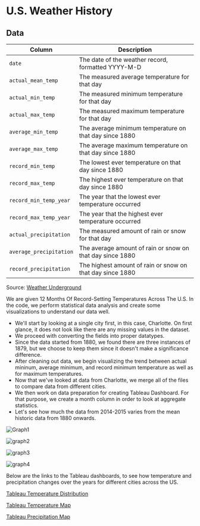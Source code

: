 # U.S. Weather History

## Data

Column | Description
---|---------
`date` | The date of the weather record, formatted YYYY-M-D
`actual_mean_temp` | The measured average temperature for that day
`actual_min_temp` | The measured minimum temperature for that day
`actual_max_temp` | The measured maximum temperature for that day
`average_min_temp` | The average minimum temperature on that day since 1880
`average_max_temp` | The average maximum temperature on that day since 1880
`record_min_temp` | The lowest ever temperature on that day since 1880
`record_max_temp` | The highest ever temperature on that day since 1880
`record_min_temp_year` | The year that the lowest ever temperature occurred
`record_max_temp_year` | The year that the highest ever temperature occurred
`actual_precipitation` | The measured amount of rain or snow for that day
`average_precipitation` | The average amount of rain or snow on that day since 1880
`record_precipitation` | The highest amount of rain or snow on that day since 1880

Source: [Weather Underground](http://wunderground.com)

We are given 12 Months Of Record-Setting Temperatures Across The U.S. In the code, we perform statistical data analysis and create some visualizations to understand our data well. 

* We'll start by looking at a single city first, in this case, Charlotte. On first glance, it does not look like there are any missing values in the dataset.
* We proceed with converting the fields into proper datatypes.
* Since the data started from 1880, we found there are three instances of 1879, but we choose to keep them since it doesn't make a significance difference. 
* After cleaning out data, we begin visualizing the trend between actual mininum, average minimum, and record minimum temperature as well as for maximum temperatures. 
* Now that we've looked at data from Charlotte, we merge all of the files to compare data from different cities. 
* We then work on data preparation for creating Tableau Dashboard. For that purpose, we create a month column in order to look at aggregate statistics. 
* Let's see how much the data from 2014-2015 varies from the mean historic data from 1880 onwards.

![Graph1](https://user-images.githubusercontent.com/70650689/107132405-c133e780-68ac-11eb-95d8-e7d63dab525a.png)

![graph2](https://user-images.githubusercontent.com/70650689/107132415-e9bbe180-68ac-11eb-95f4-0200a864901c.png)

![graph3](https://user-images.githubusercontent.com/70650689/107132422-01936580-68ad-11eb-9742-44a19245df9f.png)

![graph4](https://user-images.githubusercontent.com/70650689/107132426-0ce69100-68ad-11eb-824c-5583c40a8d9a.png)


Below are the links to the Tableau dashboards, to see how temperature and precipitation changes over the years for different cities across the US.

[Tableau Temperature Distribution](https://public.tableau.com/profile/saumya4852#!/vizhome/AveragetemperatureDistribution/Sheet1)


[Tableau Temperature Map](https://public.tableau.com/profile/saumya4852#!/vizhome/Temperaturemap_16126530357340/Sheet1)


[Tableau Precipitation Map](https://public.tableau.com/profile/saumya4852#!/vizhome/Precipitationmap/Sheet1?publish=yes%5D)
